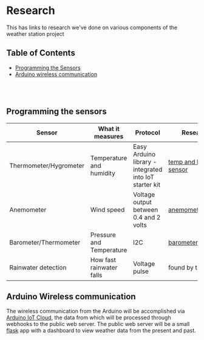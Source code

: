 # Research

This has links to research we've done on various components of the weather station project

## Table of Contents

* [Programming the Sensors](#programming-the-sensors)
* [Arduino wireless communication](#arduino-wireless-communication)

<br>
<br>

## Programming the sensors

Sensor | What it measures | Protocol | Research Link
--- | --- | --- | ---
Thermometer/Hygrometer | Temperature and humidity | Easy Arduino library - integrated into IoT starter kit | [temp and humidity sensor](https://explore-iot.arduino.cc/iotsk/module/iot-starter-kit/lesson/get-to-know-the-kit)
Anemometer | Wind speed | Voltage output between 0.4 and 2 volts | [anemometer](https://how2electronics.com/measure-wind-speed-using-anemometer-arduino/)
Barometer/Thermometer | Pressure and Temperature | I2C | [barometer/thermometer](https://learn.adafruit.com/using-mpl3115a2-with-circuitpython?view=all)
Rainwater detection | How fast rainwater falls | Voltage pulse | found by trial and error

## Arduino Wireless communication

The wireless communication from the Arduino will be accomplished via [Arduino IoT Cloud](https://docs.arduino.cc/cloud/iot-cloud/tutorials/iot-cloud-getting-started), the data from which will be processed through webhooks to the public web server. The public web server will be a small [flask](https://flask.palletsprojects.com/en/2.0.x/) app with a dashboard to view weather data from the present and past.
